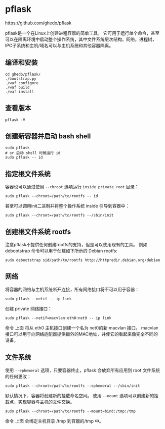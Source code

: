 # pflask

https://github.com/ghedo/pflask

pflask是一个在Linux上创建进程容器的简单工具。 它可用于运行单个命令，甚至可以在隔离环境中启动整个操作系统，其中文件系统层次结构，网络，进程树，IPC子系统和主机/域名可以与主机系统和其他容器隔离。

## 编译和安装

```shell
cd ghedo/pflask/
./bootstrap.py
./waf configure
./waf build
./waf install
```

## 查看版本

```shell
pflask -V
```

## 创建新容器并启动 bash shell
```shell
sudo pflask
# or 启动 shell 时候运行 id
sudo pflask -- id
```

## 指定根文件系统

容器也可以通过使用 `--chroot` 选项运行 `inside private root` 目录：
```shell
sudo pflask --chroot=/path/to/rootfs -- id
```

甚至可以调用init二进制并将整个操作系统 inside 引导到容器中：
```shell
sudo pflask --chroot=/path/to/rootfs --/sbin/init
```
## 创建根文件系统 rootfs

注意pflask不提供任何创建rootfs的支持，但是可以使用现有的工具。
例如 debootstrap 命令可以用于创建如下所示的 Debian rootfs:
```shell
sudo debootstrap sid/path/to/rootfs http://httpredir.debian.org/debian
```

## 网络

将容器的网络与主机系统断开连接，所有网络接口将不可以用于容器：
```shell
sudo pflask --netif -- ip link
```

创建 private 网络接口：
```shell
sudo pflask --netif=macvlan:eth0:net0 -- ip link
```
命令 上面 将从 eth0 主机接口创建一个名为 net0的新 macvlan 接口。 macvlan 接口可以用于向网络适配器提供额外的MAC地址，并使它的看起来像完全不同的设备。

## 文件系统

使用 `--ephemeral` 选项，只要容器终止，pflask 会放弃所有应用到 root 文件系统的任何更改：
```shell
sudo pflask --chroot=/path/to/rootfs --ephemeral --/sbin/init
```

默认情况下，容器将创建新的挂载命名空间。
使用 `--mount` 选项可以创建新的挂载点，实现容器与主机的文件交换。

```shell
sudo pflask --chroot=/path/to/rootfs --mount=bind:/tmp:/tmp
```

命令 上面 会绑定主机目录 /tmp 到容器的/tmp 中。